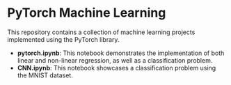 # PyTorch Machine Learning 
This repository contains a collection of machine learning projects implemented using the PyTorch library.
- **pytorch.ipynb**: This notebook demonstrates the implementation of both linear and non-linear regression, as well as a classification problem.
- **CNN.ipynb**: This notebook showcases a classification problem using the MNIST dataset.


